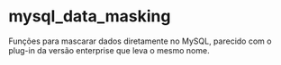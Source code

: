 # mysql_data_masking
Funções para mascarar dados diretamente no MySQL, parecido com o plug-in da versão enterprise que leva o mesmo nome.

